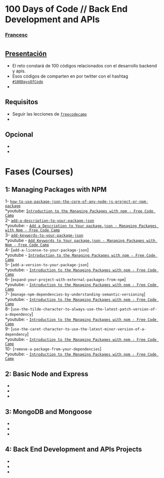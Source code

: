 # 100 Days of Code // Back End Development and APIs 
### [Francesc](https://github.com/FrancescAdPe)
#
## [Presentación](https://www.freecodecamp.org/learn/back-end-development-and-apis/)

- El reto constará de 100 códigos relacionados con el desarrollo backend y apis. 
- Esos códigos de comparten en por twitter con el hashtag [`#100DaysOfCode`](#100DaysOfCode)
- 

## Requisitos
- Seguir las lecciones de [`freecodecamp`](https://www.freecodecamp.org/learn/back-end-development-and-apis/)
-

## Opcional
- 
- 

# Fases (Courses)

## 1: Managing Packages with NPM
1- [`how-to-use-package-json-the-core-of-any-node-js-project-or-npm-package`](https://www.freecodecamp.org/learn/back-end-development-and-apis/managing-packages-with-npm/how-to-use-package-json-the-core-of-any-node-js-project-or-npm-package)  
        *youtube:
            [`Introduction to the Managing Packages with npm - Free Code Camp`](https://www.youtube.com/watch?v=LJqHGn2sOYQ&t=867s)  
2- [`add-a-description-to-your-package-json`](https://www.freecodecamp.org/learn/back-end-development-and-apis/managing-packages-with-npm/add-a-description-to-your-package-json)  
        *youtube:
            - [`Add a Description to Your package.json - Managing Packages with Npm - Free Code Camp`](https://www.youtube.com/watch?v=VKC0Har9Xwo&list=PL3vpzVxKa3PgP4ATc1xKzVMAVuftZ64-e&index=3)  
3- [`add-keywords-to-your-package-json`](https://www.freecodecamp.org/learn/back-end-development-and-apis/managing-packages-with-npm/add-keywords-to-your-package-json)  
        *youtube
            - [`Add Keywords to Your package.json - Managing Packages with Npm - Free Code Camp`](https://www.youtube.com/watch?v=LSzVQz28UnE&list=PL3vpzVxKa3PgP4ATc1xKzVMAVuftZ64-e&index=4)  
4- [`add-a-license-to-your-package-json`]  
        *youtube
            - [`Introduction to the Managing Packages with npm - Free Code Camp`](https://www.youtube.com/watch?v=LJqHGn2sOYQ&t=867s)  
5- [`add-a-version-to-your-package-json`]  
        *youtube:
            - [`Introduction to the Managing Packages with npm - Free Code Camp`](https://www.youtube.com/watch?v=LJqHGn2sOYQ&t=867s)  
6- [`expand-your-project-with-external-packages-from-npm`]  
        *youtube:
            - [`Introduction to the Managing Packages with npm - Free Code Camp`](https://www.youtube.com/watch?v=LJqHGn2sOYQ&t=867s)  
7- [`manage-npm-dependencies-by-understanding-semantic-versioning`]  
        *youtube:
            - [`Introduction to the Managing Packages with npm - Free Code Camp`](https://www.youtube.com/watch?v=LJqHGn2sOYQ&t=867s)  
8- [`use-the-tilde-character-to-always-use-the-latest-patch-version-of-a-dependency`]  
        *youtube:
            - [`Introduction to the Managing Packages with npm - Free Code Camp`](https://www.youtube.com/watch?v=LJqHGn2sOYQ&t=867s)  
9- [`use-the-caret-character-to-use-the-latest-minor-version-of-a-dependency`]  
        *youtube:
            - [`Introduction to the Managing Packages with npm - Free Code Camp`](https://www.youtube.com/watch?v=LJqHGn2sOYQ&t=867s)  
10- [`remove-a-package-from-your-dependencies`]  
        *youtube:
            - [`Introduction to the Managing Packages with npm - Free Code Camp`](https://www.youtube.com/watch?v=LJqHGn2sOYQ&t=867s)  

## 2: Basic Node and Express
- 
- 
-

## 3: MongoDB and Mongoose
- 
-
-

## 4: Back End Development and APIs Projects
- 
- 
- 


